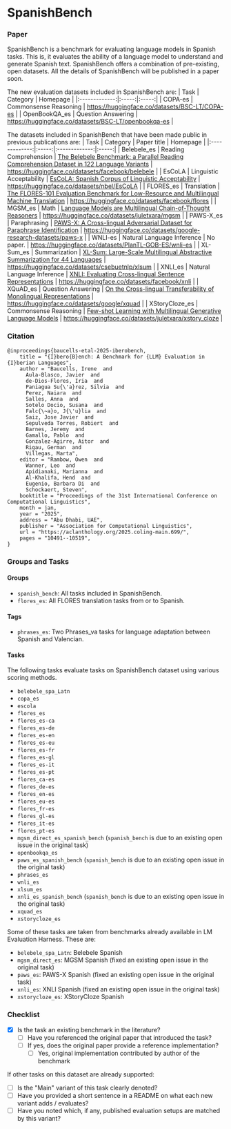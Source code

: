 # SpanishBench

### Paper

SpanishBench is a benchmark for evaluating language models in Spanish tasks. This is, it evaluates the ability of a language model to understand and generate Spanish text. SpanishBench offers a combination of pre-existing, open datasets. All the details of SpanishBench will be published in a paper soon.

The new evaluation datasets included in SpanishBench are:
| Task          | Category       | Homepage  |
|:-------------:|:-----:|:-----:|
| COPA-es | Commonsense Reasoning | https://huggingface.co/datasets/BSC-LT/COPA-es |
| OpenBookQA_es | Question Answering | https://huggingface.co/datasets/BSC-LT/openbookqa-es |


The datasets included in SpanishBench that have been made public in previous publications are:
| Task          | Category       | Paper title          | Homepage  |
|:-------------:|:-----:|:-------------:|:-----:|
| Belebele_es | Reading Comprehension | [The Belebele Benchmark: a Parallel Reading Comprehension Dataset in 122 Language Variants](https://arxiv.org/abs/2308.16884) | https://huggingface.co/datasets/facebook/belebele |
| EsCoLA | Linguistic Acceptability | [EsCoLA: Spanish Corpus of Linguistic Acceptability](https://aclanthology.org/2024.lrec-main.554/) | https://huggingface.co/datasets/nbel/EsCoLA |
| FLORES_es | Translation | [The FLORES-101  Evaluation Benchmark for Low-Resource and Multilingual Machine Translation](https://arxiv.org/abs/2106.03193) | https://huggingface.co/datasets/facebook/flores |
| MGSM_es | Math | [Language Models are Multilingual Chain-of-Thought Reasoners](https://arxiv.org/abs/2210.03057) | https://huggingface.co/datasets/juletxara/mgsm |
| PAWS-X_es | Paraphrasing | [PAWS-X: A Cross-lingual Adversarial Dataset for Paraphrase Identification](https://aclanthology.org/D19-1382/) | https://huggingface.co/datasets/google-research-datasets/paws-x |
| WNLI-es | Natural Language Inference | No paper. | https://huggingface.co/datasets/PlanTL-GOB-ES/wnli-es |
| XL-Sum_es | Summarization | [XL-Sum: Large-Scale Multilingual Abstractive Summarization for 44 Languages](https://aclanthology.org/2021.findings-acl.413/) | https://huggingface.co/datasets/csebuetnlp/xlsum |
| XNLI_es | Natural Language Inference | [XNLI: Evaluating Cross-lingual Sentence Representations](https://aclanthology.org/D18-1269/) | https://huggingface.co/datasets/facebook/xnli |
| XQuAD_es | Question Answering | [On the Cross-lingual Transferability of Monolingual Representations](https://aclanthology.org/2020.acl-main.421/) | https://huggingface.co/datasets/google/xquad |
| XStoryCloze_es | Commonsense Reasoning | [Few-shot Learning with Multilingual Generative Language Models](https://aclanthology.org/2022.emnlp-main.616/) | https://huggingface.co/datasets/juletxara/xstory_cloze |



### Citation

```
@inproceedings{baucells-etal-2025-iberobench,
    title = "{I}bero{B}ench: A Benchmark for {LLM} Evaluation in {I}berian Languages",
    author = "Baucells, Irene  and
      Aula-Blasco, Javier  and
      de-Dios-Flores, Iria  and
      Paniagua Su{\'a}rez, Silvia  and
      Perez, Naiara  and
      Salles, Anna  and
      Sotelo Docio, Susana  and
      Falc{\~a}o, J{\'u}lia  and
      Saiz, Jose Javier  and
      Sepulveda Torres, Robiert  and
      Barnes, Jeremy  and
      Gamallo, Pablo  and
      Gonzalez-Agirre, Aitor  and
      Rigau, German  and
      Villegas, Marta",
    editor = "Rambow, Owen  and
      Wanner, Leo  and
      Apidianaki, Marianna  and
      Al-Khalifa, Hend  and
      Eugenio, Barbara Di  and
      Schockaert, Steven",
    booktitle = "Proceedings of the 31st International Conference on Computational Linguistics",
    month = jan,
    year = "2025",
    address = "Abu Dhabi, UAE",
    publisher = "Association for Computational Linguistics",
    url = "https://aclanthology.org/2025.coling-main.699/",
    pages = "10491--10519",
}
```

### Groups and Tasks

#### Groups

- `spanish_bench`: All tasks included in SpanishBench.
- `flores_es`: All FLORES translation tasks from or to Spanish.

#### Tags
- `phrases_es`: Two Phrases_va tasks for language adaptation between Spanish and Valencian.

#### Tasks

The following tasks evaluate tasks on SpanishBench dataset using various scoring methods.
  - `belebele_spa_Latn`
  - `copa_es`
  - `escola`
  - `flores_es`
  - `flores_es-ca`
  - `flores_es-de`
  - `flores_es-en`
  - `flores_es-eu`
  - `flores_es-fr`
  - `flores_es-gl`
  - `flores_es-it`
  - `flores_es-pt`
  - `flores_ca-es`
  - `flores_de-es`
  - `flores_en-es`
  - `flores_eu-es`
  - `flores_fr-es`
  - `flores_gl-es`
  - `flores_it-es`
  - `flores_pt-es`
  - `mgsm_direct_es_spanish_bench` (`spanish_bench` is due to an existing open issue in the original task)
  - `openbookqa_es`
  - `paws_es_spanish_bench` (`spanish_bench` is due to an existing open issue in the original task)
  - `phrases_es`
  - `wnli_es`
  - `xlsum_es`
  - `xnli_es_spanish_bench` (`spanish_bench` is due to an existing open issue in the original task)
  - `xquad_es`
  - `xstorycloze_es`

Some of these tasks are taken from benchmarks already available in LM Evaluation Harness. These are:
- `belebele_spa_Latn`: Belebele Spanish
- `mgsm_direct_es`: MGSM Spanish (fixed an existing open issue in the original task)
- `paws_es`: PAWS-X Spanish (fixed an existing open issue in the original task)
- `xnli_es`: XNLI Spanish (fixed an existing open issue in the original task)
- `xstorycloze_es`: XStoryCloze Spanish

### Checklist

* [x] Is the task an existing benchmark in the literature?
  * [ ] Have you referenced the original paper that introduced the task?
  * [ ] If yes, does the original paper provide a reference implementation?
    * [ ] Yes, original implementation contributed by author of the benchmark

If other tasks on this dataset are already supported:
* [ ] Is the "Main" variant of this task clearly denoted?
* [ ] Have you provided a short sentence in a README on what each new variant adds / evaluates?
* [ ] Have you noted which, if any, published evaluation setups are matched by this variant?
